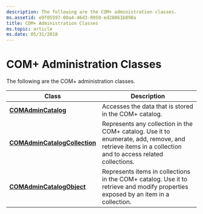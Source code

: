 ```yaml
---
description: The following are the COM+ administration classes.
ms.assetid: e9f05597-00a4-46d3-8950-ed28861b898a
title: COM+ Administration Classes
ms.topic: article
ms.date: 05/31/2018
---
```


# COM+ Administration Classes

The following are the COM+ administration classes.



| Class                                                          | Description                                                                                                                                            |
|----------------------------------------------------------------|--------------------------------------------------------------------------------------------------------------------------------------------------------|
| [**COMAdminCatalog**](comadmincatalog.md)                     | Accesses the data that is stored in the COM+ catalog.                                                                                                  |
| [**COMAdminCatalogCollection**](comadmincatalogcollection.md) | Represents any collection in the COM+ catalog. Use it to enumerate, add, remove, and retrieve items in a collection and to access related collections. |
| [**COMAdminCatalogObject**](comadmincatalogobject.md)         | Represents items in collections in the COM+ catalog. Use it to retrieve and modify properties exposed by an item in a collection.                      |



 

 

 




